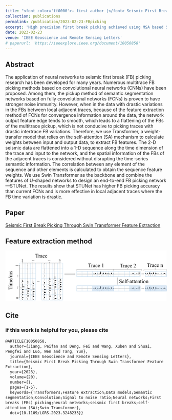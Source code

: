 ```yaml
---
title: "<font color='ff0000'>✧ first author |</font> Seismic First Break Picking Through Swin Transformer Feature Extraction"
collection: publications
permalink: /publication/2023-02-23-FBpicking
excerpt: 'High precision first break picking achieved using MSA based Swin Transformer.'
date: 2023-02-23
venue: 'IEEE Geoscience and Remote Sensing Letters'
# paperurl: 'https://ieeexplore.ieee.org/document/10050858'
---
```


## Abstract

The application of neural networks to seismic first break (FB) picking research has been developed for many years. Numerous multitrace FB picking methods based on convolutional neural networks (CNNs) have been proposed. Among them, the pickup method of semantic segmentation networks based on fully convolutional networks (FCNs) is proven to have stronger noise immunity. However, when in the data with drastic variations in the FBs between local adjacent traces, because of the feature extraction method of FCNs for convergence information around the data, the network output feature edge tends to smooth, which leads to a flattening of the FBs of the multitrace pickup, which is not conducive to picking traces with drastic intertrace FB variations. Therefore, we use Transformer, a weight-transfer model that relies on the self-attention (SA) mechanism to calculate weights between input and output data, to extract FB features. The 2-D seismic data are flattened into a 1-D sequence along the time dimension of the trace and input to the network, and the spatial information of the FBs of the adjacent traces is considered without disrupting the time-series semantic information. The correlation between any element of the sequence and other elements is calculated to obtain the sequence feature weights. We use Swin Transformer as the backbone and combine the features of U-shaped networks to design an end-to-end FB picking network—STUNet. The results show that STUNet has higher FB picking accuracy than current FCNs and is more effective in local adjacent traces where the FB time variation is drastic.

## Paper

[Seismic First Break Picking Through Swin Transformer Feature Extraction](https://ieeexplore.ieee.org/document/10050858 )

## Feature extraction method
![掩码策略](../images/FB/fig.jpg)


## Cite


### if this work is helpful for you, please cite

```
@ARTICLE{10050858,
  author={Jiang, Peifan and Deng, Fei and Wang, Xuben and Shuai, Pengfei and Luo, Wen and Tang, Yun},
  journal={IEEE Geoscience and Remote Sensing Letters}, 
  title={Seismic First Break Picking Through Swin Transformer Feature Extraction}, 
  year={2023},
  volume={20},
  number={},
  pages={1-5},
  keywords={Transformers;Feature extraction;Data models;Semantic segmentation;Convolution;Signal to noise ratio;Neural networks;First breaks (FBs) picking;neural networks;seismic first breaks;self-attention (SA);Swin Transformer},
  doi={10.1109/LGRS.2023.3248233}}
````

